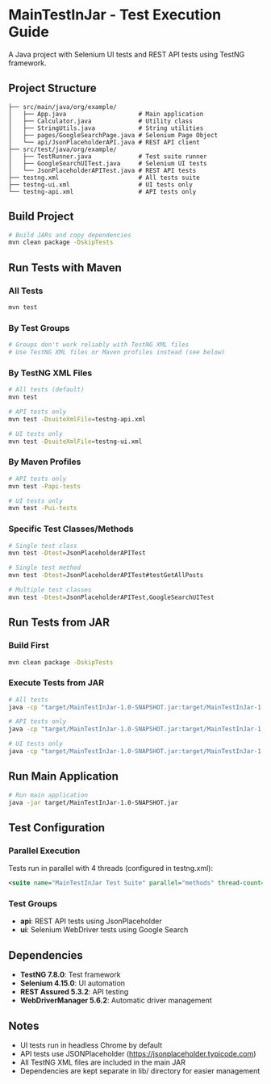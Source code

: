 # MainTestInJar - Test Execution Guide

A Java project with Selenium UI tests and REST API tests using TestNG framework.

## Project Structure
```
├── src/main/java/org/example/
│   ├── App.java                    # Main application
│   ├── Calculator.java             # Utility class
│   ├── StringUtils.java            # String utilities
│   ├── pages/GoogleSearchPage.java # Selenium Page Object
│   └── api/JsonPlaceholderAPI.java # REST API client
├── src/test/java/org/example/
│   ├── TestRunner.java             # Test suite runner
│   ├── GoogleSearchUITest.java     # Selenium UI tests
│   └── JsonPlaceholderAPITest.java # REST API tests
├── testng.xml                      # All tests suite
├── testng-ui.xml                   # UI tests only
└── testng-api.xml                  # API tests only
```

## Build Project
```bash
# Build JARs and copy dependencies
mvn clean package -DskipTests
```

## Run Tests with Maven

### All Tests
```bash
mvn test
```

### By Test Groups
```bash
# Groups don't work reliably with TestNG XML files
# Use TestNG XML files or Maven profiles instead (see below)
```

### By TestNG XML Files
```bash
# All tests (default)
mvn test

# API tests only
mvn test -DsuiteXmlFile=testng-api.xml

# UI tests only
mvn test -DsuiteXmlFile=testng-ui.xml
```

### By Maven Profiles
```bash
# API tests only
mvn test -Papi-tests

# UI tests only
mvn test -Pui-tests
```

### Specific Test Classes/Methods
```bash
# Single test class
mvn test -Dtest=JsonPlaceholderAPITest

# Single test method
mvn test -Dtest=JsonPlaceholderAPITest#testGetAllPosts

# Multiple test classes
mvn test -Dtest=JsonPlaceholderAPITest,GoogleSearchUITest
```

## Run Tests from JAR

### Build First
```bash
mvn clean package -DskipTests
```

### Execute Tests from JAR
```bash
# All tests
java -cp "target/MainTestInJar-1.0-SNAPSHOT.jar:target/MainTestInJar-1.0-SNAPSHOT-tests.jar:target/lib/*" org.example.TestRunner all

# API tests only
java -cp "target/MainTestInJar-1.0-SNAPSHOT.jar:target/MainTestInJar-1.0-SNAPSHOT-tests.jar:target/lib/*" org.example.TestRunner api

# UI tests only
java -cp "target/MainTestInJar-1.0-SNAPSHOT.jar:target/MainTestInJar-1.0-SNAPSHOT-tests.jar:target/lib/*" org.example.TestRunner ui
```

## Run Main Application
```bash
# Run main application
java -jar target/MainTestInJar-1.0-SNAPSHOT.jar
```

## Test Configuration

### Parallel Execution
Tests run in parallel with 4 threads (configured in testng.xml):
```xml
<suite name="MainTestInJar Test Suite" parallel="methods" thread-count="4"/>
```

### Test Groups
- **api**: REST API tests using JsonPlaceholder
- **ui**: Selenium WebDriver tests using Google Search

## Dependencies
- **TestNG 7.8.0**: Test framework
- **Selenium 4.15.0**: UI automation
- **REST Assured 5.3.2**: API testing
- **WebDriverManager 5.6.2**: Automatic driver management

## Notes
- UI tests run in headless Chrome by default
- API tests use JSONPlaceholder (https://jsonplaceholder.typicode.com)
- All TestNG XML files are included in the main JAR
- Dependencies are kept separate in lib/ directory for easier management